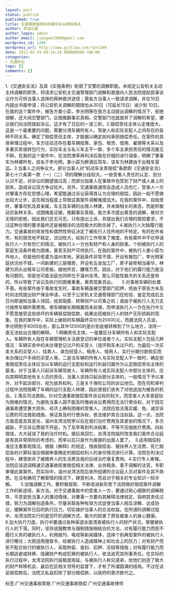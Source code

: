 ```yaml
---
layout: post
status: publish
published: true
title: 交通事故赔偿纠纷案件诉讼维权难点
author: 本站记者
author_login: admin
author_email: jiangwei909@gmail.com
wordpress_id: 1209
wordpress_url: http://www.gzjtlaw.com/?p=1209
date: 2011-05-29 09:14:24.000000000 +08:00
categories:
- 交通诉讼
tags: []
comments: []
---
```

1.《交通安全法》及其《实施条例》削弱了交警的调解职能。未规定公安机关主动主持调解的职责，将请求公安机关交通管理部门调解和直接向人民法院提起民事诉讼作为可供当事人选择的两种救济途径；需各方当事人一致请求调解，并在10日内提出书面申请；将公安机关调解的期限也从30日（可延长15日）减少到 10日。在我的这个案件中，被告方娄小孬，李光明等在我方主动提出调解的情况下，拒绝调解，还大闹交警部门，企图推翻事实真相，交警部门也就放弃了调解的希望，建议我们向法院提起诉讼，这才有了日后的一波三折。2.赔偿责任主体认定难度大。这是一个最重要的问题，需要分清车辆所有人、驾驶人和实际支配人之间存在的各种不同关系，确定了赔偿责任主体，才能据以确定如何承担赔偿责任。在案件的具体审理过程中，车方往往还存在着车辆挂靠、承包、租赁、借用、雇佣等关系以及多重买卖或转包行为，实际车主与名义车主不一致、多个车主承担责任的情况屡见不鲜。在我的这个案件中，在法院潦草再判决后我在仔细的进行调查，明确了肇事车为林建所有，挂名于李光明，娄小孬为醉酒后驾车，该车为林建由于出租车营运。3.当事人之间争议大。部分当事人对&ldquo;机动车全责赔偿&rdquo;条款即《交通安全法》第七十六条第一款（一）（二）项的理解分歧较大。一些受害人责任的认定、划分认识不足，对诉讼的期望值过高；而部分加害人在事故中也受到了财产或人身上的损失，造成诉讼双方争议较大。另外，交通事故通常会造成人员伤亡，受害人一方对肇事方存在怨恨心理，希望能通过诉讼获得其认为合理的赔偿，因此一般不愿做出较大让步，这在相当程度上导致这类案件调解难度加大。在我的案件中，自始至终，肇事司机及其亲属，车主及车辆的出借人林建，并未做相关的表态，而是积极动员各种关系，试图掩盖证据，推翻事实真相，我方多次提出善意的调解，被对方无情的拒绝，因此我们忍无可忍，只有提出上诉，并提出我们合理的赔偿要求，不过这种合理的要求最终还是被糊涂的法院极大的砍杀掉了。4.被执行人欠缺履行能力。交通事故的突发性和偶然性特征决定了被执行人住所地的不特定。有的在外省市，有的居住地不稳定，流动性大，给执行工作带来了难度。有些案件中不仅申请执行人一方有伤亡的情况，被执行人一方也有财产和人身的损害。个别被执行人的家庭生活条件极为困难，甚至无财产可供执行。在我的案件中，被执行人娄小孬为外地人，但是他的老婆为温州本地，家庭条件非常不错，开设有箱包厂，李光明家庭状况也不错，一间新建的三层楼房，开设有五金加工厂，房子装修相当豪华，林建为洞头出租车公司老板，据他所言，腰缠万贯。因此，对于他们的履行能力是没有问题的。但是也可能法庭也同样位于温州龙湾，那么可能性极大的关系还是有的，所以导致了诉讼及执行的困难重重，离奇现象百出。　　5.对事故车辆的处置不善。有些案件由于事故发生时，事故车辆虽被交警部门扣押，但由于原告方未及时向法院提出财产保全申请，以至于公安机关交通管理部门在检验、鉴定完成后五日内即通知当事人领回，给其隐匿、转移财产以可乘之机；或由于被执行人无力支付维修车辆所需费用，使车辆被长期搁置而未处理，而申请执行人一方在执行中又不愿意接受这些损坏的车辆抵偿赔偿款，结果出现被执行人的财产无形损耗的现象。在我的案件中，实际上破损的车辆最终买价为20000元，而据法院人员说，李光明到手8000左右，那么其中12000的差价到底被转移到了什么地方，法院一直无法给出合理的解释。　1.明确责任主体。一是要区分车辆所有人和实际支配人。车辆所有人指在车辆管理机关注册登记的单位或者个人。实际支配人包括几种情况：车辆买卖中的未办理登记过户的买受人（连环购车未过户的，为最后一次买卖关系的买受人）、挂靠人、承包经营人、租用人、借用人、实行分期付款购买而未办理过户手续的买受人等。二是当车辆的所有人与实际支配人不一致时，确定损害赔偿责任主体应当以车辆的运行支配权和运行利益归属作为认定赔偿责任主体的基准。对于当事人只起诉车辆驾驶人、车辆所有人或实际支配人中部分主体的，应向其释明其他有关人员的责任，当事人坚持只起诉部分主体的，一般情况下予以准许，对不起诉部分，视为放弃权利。三是关于保险公司的诉讼地位。而在司机审判过程中法院隐瞒了车辆的运行支配人林建，因此使我们丧失了对他追加为被告的机会。2.落实司法救助。针对交通事故赔偿案件诉讼标的较大，而受害人大多家庭较为困难的情况，为避免当事人因不能及时缴纳诉讼费用而无法行使诉权，对于因交通事故遭受重大损失、经济上确有困难的受害人，法院应依法落实缓、免、减交诉讼费的司法救助措施，保证其及时行使诉权，依法维护其合法权益。这一点，法院方面态度及其恶劣，温州龙湾法院李以后在我们治疗费用及其紧张的情况下，多次威胁，不交诉讼费就不开庭，为了及早等到判决结果，不等不压缩医疗费用，四处借钱，大大延误了我的治疗时机。据后来回忆，龙湾法院临时改变我们案件合议庭是有其非常阴险的考虑的，而李以后只是作为直接的出面人罢了。　3.适用赔偿标准应注重客观情况。根据《解释》的规定，残疾赔偿金、被扶养人生活费、死亡赔偿金的计算标准应根据审查确定的赔偿权利人的身份情况进行计算。法院在判决过程中，肆意砍杀了被赡养人的生活费及我的后续治疗康复费用。4.实行专人审理。法院应该选调精通交通事故损害赔偿相关法律、业务精良、善于调解的法官，专职审理此类案件。而实际中，温州龙湾法院后来所组建的合议庭人员对案件及其不熟悉，在没有确切了解案情的情况下，肆意判决，而且对于相关的专业知识一知半解。　　5.加强调解工作。要积极探索、不断改进新形势下法院做好赔偿案件调解工作的新途径、新方法。对于交通事故中的受害人一方，要通过耐心细致的调解疏导，平息安抚当事人的激动情绪，对肇事一方要向其解释法律规定，指明其责任过错，努力为调解创造条件。尽量采取各种有效方式促使当事人相互谅解、达成协议，缓解案件日后的执行压力，切实维护当事人的合法权益。在所谓的调解过程中，龙湾法院实行的是恐吓的调解方式，极大的损害了原告被害人的身心健康。　　6.加大执行力度。执行中要通过各种渠道全面清查被执行人的财产状况，掌握被执行人的下落。同时，坚持说服教育与强制措施相结合的方法，对有履行能力而拒不履行义务的被执行人，利用报刊、电视等新闻媒体，选择个别典型案件的被执行人进行曝光；大胆适用搜查令，给被执行人造成精神上和社会上的压力；对有财产而拒不配合执行的被执行人，采取拘留、查封、扣押、冻结等措施；对有履行能力而长期逃避或转移、隐藏财产构成犯罪的被执行人，依法追究其刑事责任。在实际的执行过程中，龙湾法院执行庭极度拖延，与被执行人称兄道弟，给他们创造了极大的财产转移机会，最后在区相关领导的监督下，才有了所谓圆满的结局。不过在谈妥赔偿款后，法院又私自扣除了部分赔偿款，以政府的救济款代之。标签:广州交通事故索赔 广州交通事故赔偿 广州交通事故律师
